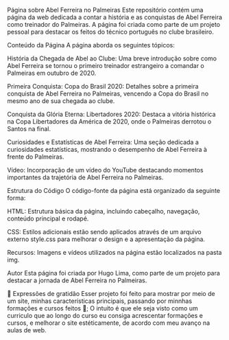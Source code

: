Página sobre Abel Ferreira no Palmeiras
Este repositório contém uma página da web dedicada a contar a história e as conquistas de Abel Ferreira como treinador do Palmeiras. A página foi criada como parte de um projeto pessoal para destacar os feitos do técnico português no clube brasileiro.

Conteúdo da Página
A página aborda os seguintes tópicos:

História da Chegada de Abel ao Clube: Uma breve introdução sobre como Abel Ferreira se tornou o primeiro treinador estrangeiro a comandar o Palmeiras em outubro de 2020.

Primeira Conquista: Copa do Brasil 2020: Detalhes sobre a primeira conquista de Abel Ferreira no Palmeiras, vencendo a Copa do Brasil no mesmo ano de sua chegada ao clube.

Conquista da Glória Eterna: Libertadores 2020: Destaca a vitória histórica na Copa Libertadores da América de 2020, onde o Palmeiras derrotou o Santos na final.

Curiosidades e Estatísticas de Abel Ferreira: Uma seção dedicada a curiosidades estatísticas, mostrando o desempenho de Abel Ferreira à frente do Palmeiras.

Vídeo: Incorporação de um vídeo do YouTube destacando momentos importantes da trajetória de Abel Ferreira no Palmeiras.

Estrutura do Código
O código-fonte da página está organizado da seguinte forma:

HTML: Estrutura básica da página, incluindo cabeçalho, navegação, conteúdo principal e rodapé.

CSS: Estilos adicionais estão sendo aplicados através de um arquivo externo style.css para melhorar o design e a apresentação da página.

Recursos: Imagens e vídeos utilizados na página estão localizados na pasta img.

Autor
Esta página foi criada por Hugo Lima, como parte de um projeto para destacar a jornada de Abel Ferreira no Palmeiras.

🎁 Expressões de gratidão Esser projeto foi feito para mostrar por meio de um site, minhas características principais, passando por minnhas formações e cursos feitos 📢; O intuito é que ele seja visto como um curriculo que ao longo do curso eu consiga acrescentar formações e cursos, e melhorar o site estéticamente, de acordo com meu avanço na aulas de web.

